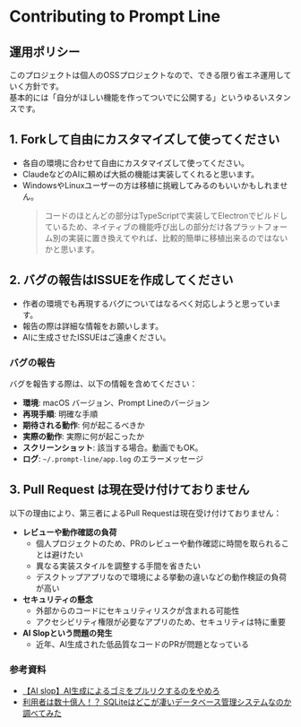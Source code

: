 # Contributing to Prompt Line

## 運用ポリシー

このプロジェクトは個人のOSSプロジェクトなので、できる限り省エネ運用していく方針です。<br>
基本的には「自分がほしい機能を作ってついでに公開する」というゆるいスタンスです。

## 1. Forkして自由にカスタマイズして使ってください
- 各自の環境に合わせて自由にカスタマイズして使ってください。
- ClaudeなどのAIに頼めば大抵の機能は実装してくれると思います。
- WindowsやLinuxユーザーの方は移植に挑戦してみるのもいいかもしれません。
  > コードのほとんどの部分はTypeScriptで実装してElectronでビルドしているため、ネイティブの機能呼び出しの部分だけ各プラットフォーム別の実装に置き換えてやれば、比較的簡単に移植出来るのではないかと思います。

## 2. バグの報告はISSUEを作成してください
- 作者の環境でも再現するバグについてはなるべく対応しようと思っています。
- 報告の際は詳細な情報をお願いします。
- AIに生成させたISSUEはご遠慮ください。

### バグの報告
バグを報告する際は、以下の情報を含めてください：

- **環境**: macOS バージョン、Prompt Lineのバージョン
- **再現手順**: 明確な手順
- **期待される動作**: 何が起こるべきか
- **実際の動作**: 実際に何が起こったか
- **スクリーンショット**: 該当する場合。動画でもOK。
- **ログ**: `~/.prompt-line/app.log` のエラーメッセージ


## 3. Pull Request は現在受け付けておりません

以下の理由により、第三者によるPull Requestは現在受け付けておりません：

- **レビューや動作確認の負荷**
  - 個人プロジェクトのため、PRのレビューや動作確認に時間を取られることは避けたい
  - 異なる実装スタイルを調整する手間を省きたい
  - デスクトップアプリなので環境による挙動の違いなどの動作検証の負荷が高い
- **セキュリティの懸念**
  - 外部からのコードにセキュリティリスクが含まれる可能性
  - アクセシビリティ権限が必要なアプリのため、セキュリティは特に重要
- **AI Slopという問題の発生**
  - 近年、AI生成された低品質なコードのPRが問題となっている

### 参考資料
- [【AI slop】AI生成によるゴミをプルリクするのをやめろ](https://qiita.com/rana_kualu/items/6b1f09786038e894970e)
- [利用者は数十億人！？ SQLiteはどこが凄いデータベース管理システムなのか調べてみた](https://qiita.com/ko1nksm/items/87d27a287e1b6005d11c#%E3%82%AA%E3%83%BC%E3%83%97%E3%83%B3%E3%82%BD%E3%83%BC%E3%82%B9%E3%81%A7%E3%82%82%E5%8D%B1%E9%99%BA%E3%81%AA%E3%82%B3%E3%83%BC%E3%83%89%E3%81%AE%E6%B7%B7%E5%85%A5%E3%81%AF%E3%81%AA%E3%81%84)

